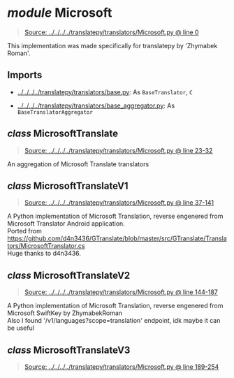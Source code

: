 # *module* **Microsoft**

> [Source: ../../../../translatepy/translators/Microsoft.py @ line 0](../../../../translatepy/translators/Microsoft.py#L0)

This implementation was made specifically for translatepy by 'Zhymabek Roman'.

## Imports

- [../../../../translatepy/translators/base.py](../../../../translatepy/translators/base.py): As `BaseTranslator`, `C`

- [../../../../translatepy/translators/base_aggregator.py](../../../../translatepy/translators/base_aggregator.py): As `BaseTranslatorAggregator`

## *class* **MicrosoftTranslate**

> [Source: ../../../../translatepy/translators/Microsoft.py @ line 23-32](../../../../translatepy/translators/Microsoft.py#L23-L32)

An aggregation of Microsoft Translate translators

## *class* **MicrosoftTranslateV1**

> [Source: ../../../../translatepy/translators/Microsoft.py @ line 37-141](../../../../translatepy/translators/Microsoft.py#L37-L141)

A Python implementation of Microsoft Translation, reverse engenered from Microsoft Translator Android application.  
Ported from https://github.com/d4n3436/GTranslate/blob/master/src/GTranslate/Translators/MicrosoftTranslator.cs  
Huge thanks to d4n3436.

## *class* **MicrosoftTranslateV2**

> [Source: ../../../../translatepy/translators/Microsoft.py @ line 144-187](../../../../translatepy/translators/Microsoft.py#L144-L187)

A Python implementation of Microsoft Translation, reverse engenered from Microsoft SwiftKey by ZhymabekRoman  
Also I found '/v1/languages?scope=translation' endpoint, idk maybe it can be useful

## *class* **MicrosoftTranslateV3**

> [Source: ../../../../translatepy/translators/Microsoft.py @ line 189-254](../../../../translatepy/translators/Microsoft.py#L189-L254)
